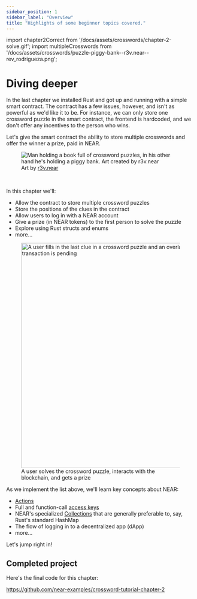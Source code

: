 ```yaml
---
sidebar_position: 1
sidebar_label: "Overview"
title: "Highlights of some beginner topics covered."
---
```


import chapter2Correct from '/docs/assets/crosswords/chapter-2-solve.gif';
import multipleCrosswords from '/docs/assets/crosswords/puzzle-piggy-bank--r3v.near--rev_rodrigueza.png';

# Diving deeper

In the last chapter we installed Rust and got up and running with a simple smart contract. The contract has a few issues, however, and isn't as powerful as we'd like it to be. For instance, we can only store one crossword puzzle in the smart contract, the frontend is  hardcoded, and we don't offer any incentives to the person who wins.

Let's give the smart contract the ability to store multiple crosswords and offer the winner a prize, paid in NEAR.

<figure>
    <img src={multipleCrosswords} alt="Man holding a book full of crossword puzzles, in his other hand he's holding a piggy bank. Art created by r3v.near"/>
    <figcaption className="full-width">Art by <a href="https://twitter.com/rev_rodrigueza" target="_blank" rel="noopener noreferrer">r3v.near</a></figcaption>
</figure>
<br/>

In this chapter we'll:

- Allow the contract to store multiple crossword puzzles
- Store the positions of the clues in the contract
- Allow users to log in with a NEAR account
- Give a prize (in NEAR tokens) to the first person to solve the puzzle
- Explore using Rust structs and enums
- more…

<figure>
    <img src={chapter2Correct} width="600" alt="A user fills in the last clue in a crossword puzzle and an overlay appears saying that a transaction is pending" />
    <figcaption>A user solves the crossword puzzle, interacts with the blockchain, and gets a prize</figcaption>
</figure>

As we implement the list above, we'll learn key concepts about NEAR:

- [Actions](https://nomicon.io/RuntimeSpec/Actions.html)
- Full and function-call [access keys](https://docs.near.org/protocol/network/account#access-keys)
- NEAR's specialized [Collections](../../../smart-contracts/anatomy/collections.md) that are generally preferable to, say, Rust's standard HashMap 
- The flow of logging in to a decentralized app (dApp)
- more…

Let's jump right in!

## Completed project

Here's the final code for this chapter:

https://github.com/near-examples/crossword-tutorial-chapter-2

